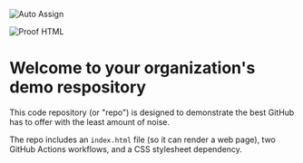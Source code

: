 ![Auto Assign](https://github.com/ag-informatics/demo-repository/actions/workflows/auto-assign.yml/badge.svg)

![Proof HTML](https://github.com/ag-informatics/demo-repository/actions/workflows/proof-html.yml/badge.svg)

# Welcome to your organization's demo respository
This code repository (or "repo") is designed to demonstrate the best GitHub has to offer with the least amount of noise.

The repo includes an `index.html` file (so it can render a web page), two GitHub Actions workflows, and a CSS stylesheet dependency.
